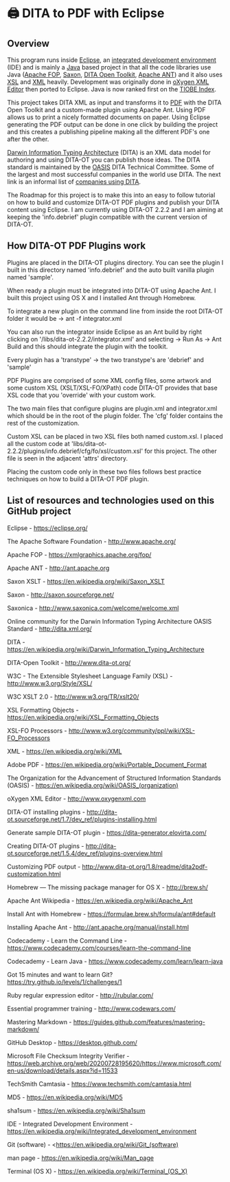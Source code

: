 # 🖨️ DITA to PDF with Eclipse

## Overview

This program runs inside [Eclipse](https://www.eclipse.org/), an
[integrated development environment](https://en.wikipedia.org/wiki/Integrated_development_environment)
(IDE) and is mainly a [Java](http://www.oracle.com/technetwork/java/index.html)
based project in that all the code libraries use Java
([Apache FOP](https://xmlgraphics.apache.org/fop/),
[Saxon](https://sourceforge.net/projects/saxon/files/Saxon-HE/),
[DITA Open Toolkit](http://www.dita-ot.org/),
[Apache ANT](http://ant.apache.org/)) and it also uses
[XSL](https://www.w3.org/Style/XSL/) and [XML](https://www.w3.org/XML/) heavily.
Development was originally done in
[oXygen XML Editor](https://www.oxygenxml.com/) then ported to Eclipse. Java is
now ranked first on the [TIOBE Index](https://www.tiobe.com/tiobe-index).

This project takes DITA XML as input and transforms it to
[PDF](https://acrobat.adobe.com/au/en/products/about-adobe-pdf.html) with the
DITA Open Toolkit and a custom-made plugin using Apache Ant. Using PDF allows us
to print a nicely formatted documents on paper. Using Eclipse generating the PDF
output can be done in one click by building the project and this creates a
publishing pipeline making all the different PDF's one after the other.

[Darwin Information Typing Architecture](https://en.wikipedia.org/wiki/Darwin_Information_Typing_Architecture)
(DITA) is an XML data model for authoring and using DITA-OT you can publish
those ideas. The DITA standard is maintained by the
[OASIS](<https://en.wikipedia.org/wiki/OASIS_(organization)>) DITA Technical
Committee. Some of the largest and most successful companies in the world use
DITA. The next link is an informal list of
[companies using DITA](http://www.ditawriter.com/companies-using-dita/).

The Roadmap for this project is to make this into an easy to follow tutorial on
how to build and customize DITA-OT PDF plugins and publish your DITA content
using Eclipse. I am currently using DITA-OT 2.2.2 and I am aiming at keeping the
'info.debrief' plugin compatible with the current version of DITA-OT.

## How DITA-OT PDF Plugins work

Plugins are placed in the DITA-OT plugins directory. You can see the plugin I
built in this directory named 'info.debrief' and the auto built vanilla plugin
named 'sample'.

When ready a plugin must be integrated into DITA-OT using Apache Ant. I built
this project using OS X and I installed Ant through Homebrew.

To integrate a new plugin on the command line from inside the root DITA-OT
folder it would be -> ant -f integrator.xml

You can also run the integrator inside Eclipse as an Ant build by right clicking
on '/libs/dita-ot-2.2.2/integrator.xml' and selecting -> Run As -> Ant Build and
this should integrate the plugin with the toolkit.

Every plugin has a 'transtype' -> the two transtype's are 'debrief' and 'sample'

PDF Plugins are comprised of some XML config files, some artwork and some custom
XSL (XSLT/XSL-FO/XPath) code DITA-OT provides that base XSL code that you
'override' with your custom work.

The two main files that configure plugins are plugin.xml and integrator.xml
which should be in the root of the plugin folder. The 'cfg' folder contains the
rest of the customization.

Custom XSL can be placed in two XSL files both named custom.xsl. I placed all
the custom code at
'libs/dita-ot-2.2.2/plugins/info.debrief/cfg/fo/xsl/custom.xsl' for this
project. The other file is seen in the adjacent 'attrs' directory.

Placing the custom code only in these two files follows best practice techniques
on how to build a DITA-OT PDF plugin.

## List of resources and technologies used on this GitHub project

Eclipse - <https://eclipse.org/>

The Apache Software Foundation - <http://www.apache.org/>

Apache FOP - <https://xmlgraphics.apache.org/fop/>

Apache ANT - <http://ant.apache.org>

Saxon XSLT - <https://en.wikipedia.org/wiki/Saxon_XSLT>

Saxon - <http://saxon.sourceforge.net/>

Saxonica - <http://www.saxonica.com/welcome/welcome.xml>

Online community for the Darwin Information Typing Architecture OASIS Standard -
<http://dita.xml.org/>

DITA - <https://en.wikipedia.org/wiki/Darwin_Information_Typing_Architecture>

DITA-Open Toolkit - <http://www.dita-ot.org/>

W3C - The Extensible Stylesheet Language Family (XSL) -
<http://www.w3.org/Style/XSL/>

W3C XSLT 2.0 - <http://www.w3.org/TR/xslt20/>

XSL Formatting Objects - <https://en.wikipedia.org/wiki/XSL_Formatting_Objects>

XSL-FO Processors - <http://www.w3.org/community/ppl/wiki/XSL-FO_Processors>

XML - <https://en.wikipedia.org/wiki/XML>

Adobe PDF - <https://en.wikipedia.org/wiki/Portable_Document_Format>

The Organization for the Advancement of Structured Information Standards
(OASIS) - <https://en.wikipedia.org/wiki/OASIS_(organization)>

oXygen XML Editor - <http://www.oxygenxml.com>

DITA-OT installing plugins -
<http://dita-ot.sourceforge.net/1.7/dev_ref/plugins-installing.html>

Generate sample DITA-OT plugin -
<https://dita-generator.elovirta.com/>

Creating DITA-OT plugins -
<http://dita-ot.sourceforge.net/1.5.4/dev_ref/plugins-overview.html>

Customizing PDF output -
<http://www.dita-ot.org/1.8/readme/dita2pdf-customization.html>

[comment]: <> (XSLT FAQ. Docbook FAQ. Braille. - <http://www.dpawson.co.uk/>)

Homebrew — The missing package manager for OS X - <http://brew.sh/>

Apache Ant Wikipedia - <https://en.wikipedia.org/wiki/Apache_Ant>

Install Ant with Homebrew - <https://formulae.brew.sh/formula/ant#default>

Installing Apache Ant - <http://ant.apache.org/manual/install.html>

Codecademy - Learn the Command Line -
<https://www.codecademy.com/courses/learn-the-command-line>

Codecademy - Learn Java - <https://www.codecademy.com/learn/learn-java>

Got 15 minutes and want to learn Git?
<https://try.github.io/levels/1/challenges/1>

Ruby regular expression editor - <http://rubular.com/>

Essential programmer training - <http://www.codewars.com/>

Mastering Markdown - <https://guides.github.com/features/mastering-markdown/>

GitHub Desktop - <https://desktop.github.com/>

Microsoft File Checksum Integrity Verifier -
<https://web.archive.org/web/20200728195620/https://www.microsoft.com/en-us/download/details.aspx?id=11533>

TechSmith Camtasia - <https://www.techsmith.com/camtasia.html>

MD5 - <https://en.wikipedia.org/wiki/MD5>

sha1sum - <https://en.wikipedia.org/wiki/Sha1sum>

IDE - Integrated Development Environment -
<https://en.wikipedia.org/wiki/Integrated_development_environment>

Git (software) - <https://en.wikipedia.org/wiki/Git_(software)
>
man page - <https://en.wikipedia.org/wiki/Man_page>

Terminal (OS X) - <https://en.wikipedia.org/wiki/Terminal_(OS_X)>
